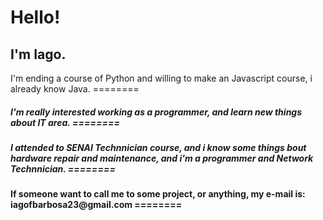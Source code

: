 
<h1>Hello!</h1>                                                                                                   

<h2>I'm Iago.</h2>                                                                                               
I'm ending a course of Python and willing to make an Javascript course, i already know Java.            
========
                                                                                                          
<h5>I'm really interested working as a programmer, and learn new things about IT area.                     
========
                                                                                                          
<h5>I attended to SENAI Technnician course, and i know some things bout hardware repair and maintenance, and
i'm a programmer and Network Technnician.            
========
                                                                                                         
<h4>If someone want to call me to some project, or anything, my e-mail is: iagofbarbosa23@gmail.com
========
